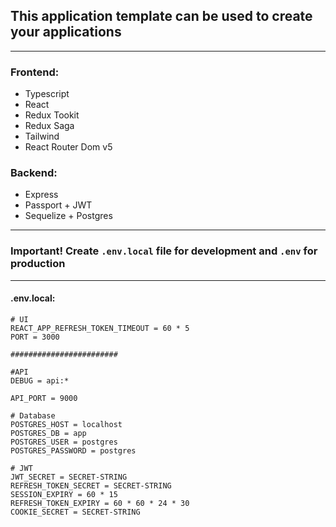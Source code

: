 ## This application template can be used to create your applications

---

### Frontend:

- Typescript
- React
- Redux Tookit
- Redux Saga
- Tailwind
- React Router Dom v5

### Backend:

- Express
- Passport + JWT
- Sequelize + Postgres

---

### Important! Create `.env.local` file for development and `.env` for production

---

#### .env.local:

```
# UI
REACT_APP_REFRESH_TOKEN_TIMEOUT = 60 * 5
PORT = 3000

########################

#API
DEBUG = api:*

API_PORT = 9000

# Database
POSTGRES_HOST = localhost
POSTGRES_DB = app
POSTGRES_USER = postgres
POSTGRES_PASSWORD = postgres

# JWT
JWT_SECRET = SECRET-STRING
REFRESH_TOKEN_SECRET = SECRET-STRING
SESSION_EXPIRY = 60 * 15
REFRESH_TOKEN_EXPIRY = 60 * 60 * 24 * 30
COOKIE_SECRET = SECRET-STRING
```

